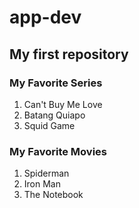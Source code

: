 # app-dev
## My first repository
### My Favorite Series 
1. Can't Buy Me Love
2. Batang Quiapo
3. Squid Game
### My Favorite Movies
1. Spiderman
2. Iron Man
3. The Notebook
